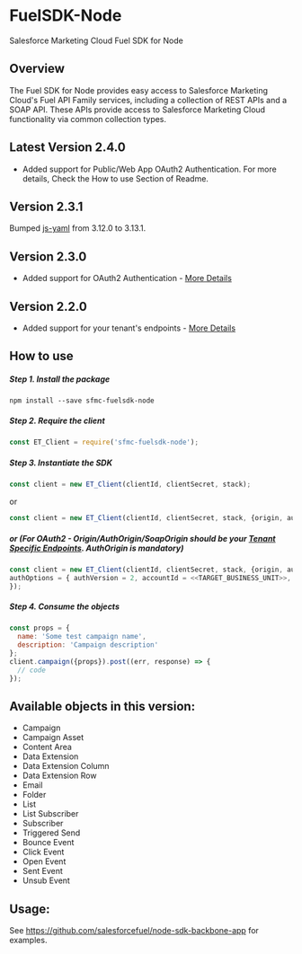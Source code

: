 FuelSDK-Node
============

Salesforce Marketing Cloud Fuel SDK for Node

## Overview ##
The Fuel SDK for Node provides easy access to Salesforce Marketing Cloud's Fuel API Family services, including a collection of REST APIs and a SOAP API. These APIs provide access to Salesforce Marketing Cloud functionality via common collection types. 

## Latest Version 2.4.0 ##
* Added support for Public/Web App OAuth2 Authentication. For more details, Check the How to use Section of Readme. 

## Version 2.3.1 ##
Bumped [js-yaml](https://github.com/nodeca/js-yaml) from 3.12.0 to 3.13.1.

## Version 2.3.0 ##
* Added support for OAuth2 Authentication - [More Details](https://developer.salesforce.com/docs/atlas.en-us.mc-app-development.meta/mc-app-development/access-token-s2s.htm)

## Version 2.2.0 ##
* Added support for your tenant's endpoints - [More Details](https://developer.salesforce.com/docs/atlas.en-us.mc-apis.meta/mc-apis/your-subdomain-tenant-specific-endpoints.htm)

## How to use

##### Step 1. Install the package

```
npm install --save sfmc-fuelsdk-node
```

##### Step 2. Require the client
```js
const ET_Client = require('sfmc-fuelsdk-node');
```

##### Step 3. Instantiate the SDK
```js
const client = new ET_Client(clientId, clientSecret, stack);
```
or
```js
const client = new ET_Client(clientId, clientSecret, stack, {origin, authOrigin, soapOrigin}); // stack is ignored
```
##### or (For OAuth2 - Origin/AuthOrigin/SoapOrigin should be your [Tenant Specific Endpoints](https://developer.salesforce.com/docs/atlas.en-us.mc-apis.meta/mc-apis/your-subdomain-tenant-specific-endpoints.htm). AuthOrigin is mandatory)
```js
const client = new ET_Client(clientId, clientSecret, stack, {origin, authOrigin, soapOrigin, 
authOptions = { authVersion = 2, accountId = <<TARGET_BUSINESS_UNIT>>, scope = <<DATA_ACCESS_PERMISSIONS>>, applicationType = <<public||web||server>>, redirectURI = <<REDIRECT_URL_FOR_PUBLIC/WEB_APP, authorizationCode = <<AUTH_CODE_FOR_PUBLIC/WEB_APP>>}
}); 
```
##### Step 4. Consume the objects
```js
const props = {
  name: 'Some test campaign name',
  description: 'Campaign description'
};
client.campaign({props}).post((err, response) => {
  // code
});
```

## Available objects in this version:

* Campaign
* Campaign Asset
* Content Area
* Data Extension
* Data Extension Column
* Data Extension Row
* Email
* Folder
* List
* List Subscriber
* Subscriber
* Triggered Send
* Bounce Event
* Click Event
* Open Event
* Sent Event
* Unsub Event


## Usage:

See https://github.com/salesforcefuel/node-sdk-backbone-app for examples.
